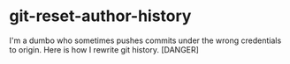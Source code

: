 # git-reset-author-history
I'm a dumbo who sometimes pushes commits under the wrong credentials to origin. Here is how I rewrite git history. [DANGER]
